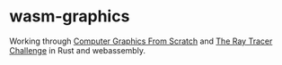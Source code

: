 # wasm-graphics

Working through [Computer Graphics From Scratch](https://nostarch.com/computer-graphics-scratch)  and
[The Ray Tracer Challenge](https://pragprog.com/titles/jbtracer/the-ray-tracer-challenge/) in Rust 
and webassembly.


